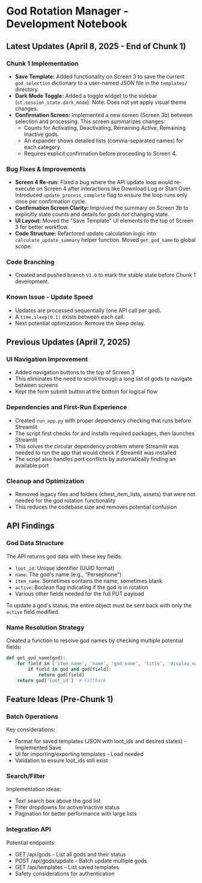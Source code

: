 # God Rotation Manager - Development Notebook

## Latest Updates (April 8, 2025 - End of Chunk 1)

### Chunk 1 Implementation
- **Save Template:** Added functionality on Screen 3 to save the current `god_selection` dictionary to a user-named JSON file in the `templates/` directory.
- **Dark Mode Toggle:** Added a toggle widget to the sidebar (`st.session_state.dark_mode`). Note: Does not yet apply visual theme changes.
- **Confirmation Screen:** Implemented a new screen (Screen 3b) between selection and processing. This screen summarizes changes:
    - Counts for Activating, Deactivating, Remaining Active, Remaining Inactive gods.
    - An expander shows detailed lists (comma-separated names) for each category.
    - Requires explicit confirmation before proceeding to Screen 4.

### Bug Fixes & Improvements
- **Screen 4 Re-run:** Fixed a bug where the API update loop would re-execute on Screen 4 after interactions like Download Log or Start Over. Introduced `update_process_complete` flag to ensure the loop runs only once per confirmation cycle.
- **Confirmation Screen Clarity:** Improved the summary on Screen 3b to explicitly state counts and details for gods *not* changing state.
- **UI Layout:** Moved the "Save Template" UI elements to the top of Screen 3 for better workflow.
- **Code Structure:** Refactored update calculation logic into `calculate_update_summary` helper function. Moved `get_god_name` to global scope.

### Code Branching
- Created and pushed branch `V1.0` to mark the stable state before Chunk 1 development.

### Known Issue - Update Speed
- Updates are processed sequentially (one API call per god).
- A `time.sleep(0.1)` exists between each call.
- Next potential optimization: Remove the sleep delay.

## Previous Updates (April 7, 2025)

### UI Navigation Improvement
- Added navigation buttons to the top of Screen 3
- This eliminates the need to scroll through a long list of gods to navigate between screens
- Kept the form submit button at the bottom for logical flow

### Dependencies and First-Run Experience
- Created `run_app.py` with proper dependency checking that runs before Streamlit
- The script first checks for and installs required packages, then launches Streamlit
- This solves the circular dependency problem where Streamlit was needed to run the app that would check if Streamlit was installed
- The script also handles port conflicts by automatically finding an available port

### Cleanup and Optimization
- Removed legacy files and folders (chest_item_lists, assets) that were not needed for the god rotation functionality
- This reduces the codebase size and removes potential confusion

## API Findings

### God Data Structure
The API returns god data with these key fields:
- `loot_id`: Unique identifier (UUID format)
- `name`: The god's name (e.g., "Persephone")
- `item_name`: Sometimes contains the name, sometimes blank
- `active`: Boolean flag indicating if the god is in rotation
- Various other fields needed for the full PUT payload

To update a god's status, the entire object must be sent back with only the `active` field modified.

### Name Resolution Strategy
Created a function to resolve god names by checking multiple potential fields:
```python
def get_god_name(god):
    for field in ['item_name', 'name', 'god_name', 'title', 'display_name', 'inventory_item_name']:
        if field in god and god[field]:
            return god[field]
    return god['loot_id']  # Fallback
```

## Feature Ideas (Pre-Chunk 1)

### Batch Operations
Key considerations:
- Format for saved templates (JSON with loot_ids and desired states) - Implemented Save
- UI for importing/exporting templates - Load needed
- Validation to ensure loot_ids still exist

### Search/Filter
Implementation ideas:
- Text search box above the god list
- Filter dropdowns for active/inactive status
- Pagination for better performance with large lists

### Integration API
Potential endpoints:
- GET /api/gods - List all gods and their status
- POST /api/gods/update - Batch update multiple gods
- GET /api/templates - List saved templates
- Safety considerations for authentication 